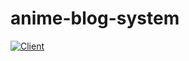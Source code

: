 # anime-blog-system

[![Client](https://github.com/NekoChan-Lemon-House/anime-blog-system/actions/workflows/client.yml/badge.svg?branch=dev&event=push)](https://github.com/NekoChan-Lemon-House/anime-blog-system/actions/workflows/client.yml)
